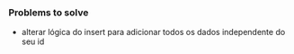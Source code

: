 ### Problems to solve

- alterar lógica do insert para adicionar todos os dados independente do seu id 
